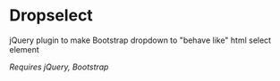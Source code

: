 # Dropselect

jQuery plugin to make Bootstrap dropdown to "behave like" html select element

*Requires jQuery, Bootstrap*

